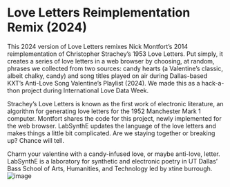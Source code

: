 # Love Letters Reimplementation Remix (2024)
This 2024 version of Love Letters remixes Nick Montfort’s 2014 reimplementation of Christopher Strachey’s 1953 Love Letters. Put simply, it creates a series of love letters in a web browser by choosing, at random, phrases we collected from two sources: candy hearts (a Valentine’s classic, albeit chalky, candy) and song titles played on air during Dallas-based KXT’s Anti-Love Song Valentine’s Playlist (2024). We made this as a hack-a-thon project during International Love Data Week. 

Strachey’s Love Letters is known as the first work of electronic literature, an algorithm for generating love letters for the 1952 Manchester Mark 1 computer. Montfort shares the code for this project, newly implemented for the web browser. LabSynthE updates the language of the love letters and makes things a little bit complicated. Are we staying together or breaking up? Chance will tell.

Charm your valentine with a candy-infused love, or maybe anti-love, letter. LabSynthE is a laboratory for synthetic and electronic poetry in UT Dallas’ Bass School of Arts, Humanities, and Technology led by xtine burrough.
![image](https://github.com/xtineburrough/LoveLetters/assets/40456/ede540ef-5a77-4078-8a03-fb186c68f039)
